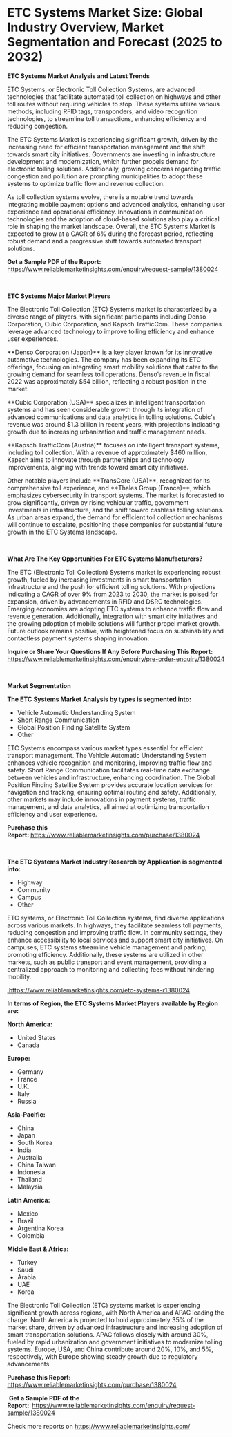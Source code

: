 <p><h1>ETC Systems Market Size: Global Industry Overview, Market Segmentation and Forecast (2025 to 2032)</h1></p><p><strong>ETC Systems Market Analysis and Latest Trends</strong></p>
<p><p>ETC Systems, or Electronic Toll Collection Systems, are advanced technologies that facilitate automated toll collection on highways and other toll routes without requiring vehicles to stop. These systems utilize various methods, including RFID tags, transponders, and video recognition technologies, to streamline toll transactions, enhancing efficiency and reducing congestion.</p><p>The ETC Systems Market is experiencing significant growth, driven by the increasing need for efficient transportation management and the shift towards smart city initiatives. Governments are investing in infrastructure development and modernization, which further propels demand for electronic tolling solutions. Additionally, growing concerns regarding traffic congestion and pollution are prompting municipalities to adopt these systems to optimize traffic flow and revenue collection.</p><p>As toll collection systems evolve, there is a notable trend towards integrating mobile payment options and advanced analytics, enhancing user experience and operational efficiency. Innovations in communication technologies and the adoption of cloud-based solutions also play a critical role in shaping the market landscape. Overall, the ETC Systems Market is expected to grow at a CAGR of 6% during the forecast period, reflecting robust demand and a progressive shift towards automated transport solutions.</p></p>
<p><strong>Get a Sample PDF of the Report:&nbsp;</strong> <a href="https://www.reliablemarketinsights.com/enquiry/request-sample/1380024?utm_campaign=2984&utm_medium=2&utm_source=Github&utm_content=ia&utm_term=11042025&utm_id=etc-systems">https://www.reliablemarketinsights.com/enquiry/request-sample/1380024</a></p>
<p>&nbsp;</p>
<p><strong>ETC Systems Major Market Players</strong></p>
<p><p>The Electronic Toll Collection (ETC) Systems market is characterized by a diverse range of players, with significant participants including Denso Corporation, Cubic Corporation, and Kapsch TrafficCom. These companies leverage advanced technology to improve tolling efficiency and enhance user experiences.</p><p>**Denso Corporation (Japan)** is a key player known for its innovative automotive technologies. The company has been expanding its ETC offerings, focusing on integrating smart mobility solutions that cater to the growing demand for seamless toll operations. Denso’s revenue in fiscal 2022 was approximately $54 billion, reflecting a robust position in the market.</p><p>**Cubic Corporation (USA)** specializes in intelligent transportation systems and has seen considerable growth through its integration of advanced communications and data analytics in tolling solutions. Cubic's revenue was around $1.3 billion in recent years, with projections indicating growth due to increasing urbanization and traffic management needs.</p><p>**Kapsch TrafficCom (Austria)** focuses on intelligent transport systems, including toll collection. With a revenue of approximately $460 million, Kapsch aims to innovate through partnerships and technology improvements, aligning with trends toward smart city initiatives.</p><p>Other notable players include **TransCore (USA)**, recognized for its comprehensive toll experience, and **Thales Group (France)**, which emphasizes cybersecurity in transport systems. The market is forecasted to grow significantly, driven by rising vehicular traffic, government investments in infrastructure, and the shift toward cashless tolling solutions. As urban areas expand, the demand for efficient toll collection mechanisms will continue to escalate, positioning these companies for substantial future growth in the ETC Systems landscape.</p></p>
<p>&nbsp;</p>
<p><strong>What Are The Key Opportunities For ETC Systems Manufacturers?</strong></p>
<p><p>The ETC (Electronic Toll Collection) Systems market is experiencing robust growth, fueled by increasing investments in smart transportation infrastructure and the push for efficient tolling solutions. With projections indicating a CAGR of over 9% from 2023 to 2030, the market is poised for expansion, driven by advancements in RFID and DSRC technologies. Emerging economies are adopting ETC systems to enhance traffic flow and revenue generation. Additionally, integration with smart city initiatives and the growing adoption of mobile solutions will further propel market growth. Future outlook remains positive, with heightened focus on sustainability and contactless payment systems shaping innovation.</p></p>
<p><strong>Inquire or Share Your Questions If Any Before Purchasing This Report:</strong> <a href="https://www.reliablemarketinsights.com/enquiry/pre-order-enquiry/1380024?utm_campaign=2984&utm_medium=2&utm_source=Github&utm_content=ia&utm_term=11042025&utm_id=etc-systems">https://www.reliablemarketinsights.com/enquiry/pre-order-enquiry/1380024</a></p>
<p>&nbsp;</p>
<p><strong>Market Segmentation</strong></p>
<p><strong>The ETC Systems Market Analysis by types is segmented into:</strong></p>
<p><ul><li>Vehicle Automatic Understanding System</li><li>Short Range Communication</li><li>Global Position Finding Satellite System</li><li>Other</li></ul></p>
<p><p>ETC Systems encompass various market types essential for efficient transport management. The Vehicle Automatic Understanding System enhances vehicle recognition and monitoring, improving traffic flow and safety. Short Range Communication facilitates real-time data exchange between vehicles and infrastructure, enhancing coordination. The Global Position Finding Satellite System provides accurate location services for navigation and tracking, ensuring optimal routing and safety. Additionally, other markets may include innovations in payment systems, traffic management, and data analytics, all aimed at optimizing transportation efficiency and user experience.</p></p>
<p><strong>Purchase this Report:&nbsp;</strong><a href="https://www.reliablemarketinsights.com/purchase/1380024?utm_campaign=2984&utm_medium=2&utm_source=Github&utm_content=ia&utm_term=11042025&utm_id=etc-systems">https://www.reliablemarketinsights.com/purchase/1380024</a></p>
<p>&nbsp;</p>
<p><strong>The ETC Systems Market Industry Research by Application is segmented into:</strong></p>
<p><ul><li>Highway</li><li>Community</li><li>Campus</li><li>Other</li></ul></p>
<p><p>ETC systems, or Electronic Toll Collection systems, find diverse applications across various markets. In highways, they facilitate seamless toll payments, reducing congestion and improving traffic flow. In community settings, they enhance accessibility to local services and support smart city initiatives. On campuses, ETC systems streamline vehicle management and parking, promoting efficiency. Additionally, these systems are utilized in other markets, such as public transport and event management, providing a centralized approach to monitoring and collecting fees without hindering mobility.</p></p>
<p><a href="https://www.reliablemarketinsights.com/etc-systems-r1380024?utm_campaign=2984&utm_medium=2&utm_source=Github&utm_content=ia&utm_term=11042025&utm_id=etc-systems">&nbsp;https://www.reliablemarketinsights.com/etc-systems-r1380024</a></p>
<p><strong>In terms of Region, the ETC Systems Market Players available by Region are:</strong></p>
<p>
    <p> <strong> North America: </strong>
        <ul>
            <li>United States</li>
            <li>Canada</li>
        </ul>
        </p> 
    <p> <strong> Europe: </strong>
        <ul>
            <li>Germany</li>
            <li>France</li>
            <li>U.K.</li>
            <li>Italy</li>
            <li>Russia</li>
        </ul>
        </p> 
    <p> <strong> Asia-Pacific: </strong>
        <ul>
            <li>China</li>
            <li>Japan</li>
            <li>South Korea</li>
            <li>India</li>
            <li>Australia</li>
            <li>China Taiwan</li>
            <li>Indonesia</li>
            <li>Thailand</li>
            <li>Malaysia</li>
        </ul>
        </p> 
    <p> <strong> Latin America: </strong>
        <ul>
            <li>Mexico</li>
            <li>Brazil</li>
            <li>Argentina Korea</li>
            <li>Colombia</li>
        </ul>
        </p> 
    <p> <strong> Middle East & Africa: </strong>
        <ul>
            <li>Turkey</li>
            <li>Saudi</li>
            <li>Arabia</li>
            <li>UAE</li>
            <li>Korea</li>
        </ul>
    </p>
    </p>
<p><p>The Electronic Toll Collection (ETC) systems market is experiencing significant growth across regions, with North America and APAC leading the charge. North America is projected to hold approximately 35% of the market share, driven by advanced infrastructure and increasing adoption of smart transportation solutions. APAC follows closely with around 30%, fueled by rapid urbanization and government initiatives to modernize tolling systems. Europe, USA, and China contribute around 20%, 10%, and 5%, respectively, with Europe showing steady growth due to regulatory advancements.</p></p>
<p><strong>Purchase this Report: </strong><a href="https://www.reliablemarketinsights.com/purchase/1380024?utm_campaign=2984&utm_medium=2&utm_source=Github&utm_content=ia&utm_term=11042025&utm_id=etc-systems">https://www.reliablemarketinsights.com/purchase/1380024</a></p>
<p>&nbsp;<strong>Get a Sample PDF of the Report:&nbsp;&nbsp;</strong><a href="https://www.reliablemarketinsights.com/enquiry/request-sample/1380024?utm_campaign=2984&utm_medium=2&utm_source=Github&utm_content=ia&utm_term=11042025&utm_id=etc-systems">https://www.reliablemarketinsights.com/enquiry/request-sample/1380024</a></p>
<p><strong></strong></p>
<p>Check more reports on <a href="https://www.reliablemarketinsights.com/?utm_campaign=2984&utm_medium=2&utm_source=Github&utm_content=ia&utm_term=11042025&utm_id=etc-systems">https://www.reliablemarketinsights.com/</a></p>